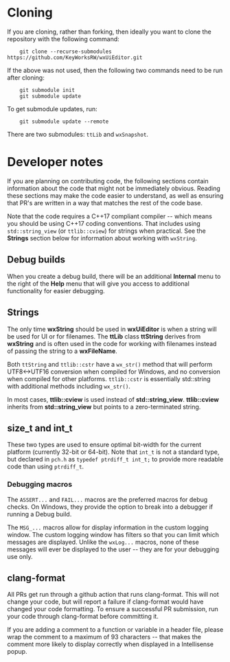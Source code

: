 # Cloning

If you are cloning, rather than forking, then ideally you want to clone the repository with the following command:

```
    git clone --recurse-submodules https://github.com/KeyWorksRW/wxUiEditor.git
```

If the above was not used, then the following two commands need to be run after cloning:

```
	git submodule init
	git submodule update
```

To get submodule updates, run:

```
	git submodule update --remote
```

There are two submodules: `ttLib` and `wxSnapshot`.

# Developer notes

If you are planning on contributing code, the following sections contain information about the code that might not be immediately obvious. Reading these sections may make the code easier to understand, as well as ensuring that PR's are written in a way that matches the rest of the code base.

Note that the code requires a C++17 compliant compiler -- which means you should be using C++17 coding conventions. That includes using `std::string_view` (or `ttlib::cview`) for strings when practical. See the **Strings** section below for information about working with `wxString`.

## Debug builds

When you create a debug build, there will be an additional **Internal** menu to the right of the **Help** menu that will give you access to additional functionality for easier debugging.

## Strings

The only time **wxString** should be used in **wxUiEditor** is when a string will be used for UI or for filenames. The **ttLib** class **ttString** derives from **wxString** and is often used in the code for working with filenames instead of passing the string to a **wxFileName**.

Both `ttString` and `ttlib::cstr` have a `wx_str()` method that will perform UTF8<->UTF16 conversion when compiled for Windows, and no conversion when compiled for other platforms. `ttlib::cstr` is essentially std::string with additional methods including `wx_str()`.

In most cases, **ttlib::cview** is used instead of **std::string_view**. **ttlib::cview** inherits from **std::string_view** but points to a zero-terminated string.

## size_t and int_t

These two types are used to ensure optimal bit-width for the current platform (currently 32-bit or 64-bit). Note that `int_t` is not a standard type, but declared in `pch.h` as `typedef ptrdiff_t int_t;` to provide more readable code than using `ptrdiff_t`.

### Debugging macros

The `ASSERT...` and `FAIL...` macros are the preferred macros for debug checks. On Windows, they provide the option to break into a debugger if running a Debug build.

The `MSG_...` macros allow for display information in the custom logging window. The custom logging window has filters so that you can limit which messages are displayed. Unlike the `wxLog...` macros, none of these messages will ever be displayed to the user -- they are for your debugging use only.

## clang-format

All PRs get run through a github action that runs clang-format. This will not change your code, but will report a failure if clang-format would have changed your code formatting. To ensure a successful PR submission, run your code through clang-format before committing it.

If you are adding a comment to a function or variable in a header file, please wrap the comment to a maximum of 93 characters -- that makes the comment more likely to display correctly when displayed in a Intellisense popup.
